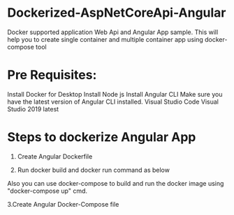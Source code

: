 # Dockerized-AspNetCoreApi-Angular
Docker supported application Web Api and Angular App sample.
This will help you to create single container and multiple container app using docker-compose tool

# Pre Requisites:
Install Docker for Desktop
Install Node js
Install Angular CLI Make sure you have the latest version of Angular CLI installed.
Visual Studio Code
Visual Studio 2019 latest 

# Steps to dockerize Angular App

1. Create Angular Dockerfile 

2. Run docker build and docker run command as below

Also you can use docker-compose to build and run the docker image using "docker-compose up" cmd.

3.Create Angular Docker-Compose file 

